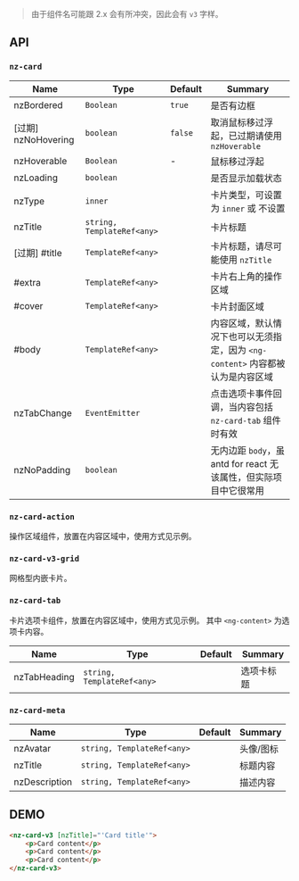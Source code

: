 > 由于组件名可能跟 2.x 会有所冲突，因此会有 `v3` 字样。

## API

### `nz-card`

| Name    | Type           | Default  | Summary |
| ------- | ------------- | ----- | ----- |
| nzBordered | `Boolean` | `true` | 是否有边框 |
| [过期] nzNoHovering | `boolean` | `false` | 取消鼠标移过浮起，已过期请使用 `nzHoverable` |
| nzHoverable | `Boolean` | - | 鼠标移过浮起 |
| nzLoading | `boolean` |  | 是否显示加载状态 |
| nzType | `inner` |  | 卡片类型，可设置为 `inner` 或 不设置 |
| nzTitle | `string, TemplateRef<any>` |  | 卡片标题 |
| [过期] #title | `TemplateRef<any>` |  | 卡片标题，请尽可能使用 `nzTitle` |
| #extra | `TemplateRef<any>` |  | 卡片右上角的操作区域 |
| #cover | `TemplateRef<any>` |  | 卡片封面区域 |
| #body | `TemplateRef<any>` |  | 内容区域，默认情况下也可以无须指定，因为 `<ng-content>` 内容都被认为是内容区域 |
| nzTabChange | `EventEmitter` |  | 点击选项卡事件回调，当内容包括 `nz-card-tab` 组件时有效 |
| nzNoPadding | `boolean` |  | 无内边距 `body`，虽 antd for react 无该属性，但实际项目中它很常用 |

### `nz-card-action`

操作区域组件，放置在内容区域中，使用方式见示例。

### `nz-card-v3-grid`

网格型内嵌卡片。

### `nz-card-tab`

卡片选项卡组件，放置在内容区域中，使用方式见示例。 其中 `<ng-content>` 为选项卡内容。

| Name    | Type           | Default  | Summary |
| ------- | ------------- | ----- | ----- |
| nzTabHeading | `string, TemplateRef<any>` |  | 选项卡标题 |

### `nz-card-meta`

| Name    | Type           | Default  | Summary |
| ------- | ------------- | ----- | ----- |
| nzAvatar | `string, TemplateRef<any>` |  | 头像/图标 |
| nzTitle | `string, TemplateRef<any>` |  | 标题内容 |
| nzDescription | `string, TemplateRef<any>` |  | 描述内容 |

## DEMO

```html
<nz-card-v3 [nzTitle]="'Card title'">
    <p>Card content</p>
    <p>Card content</p>
    <p>Card content</p>
</nz-card-v3>
```

